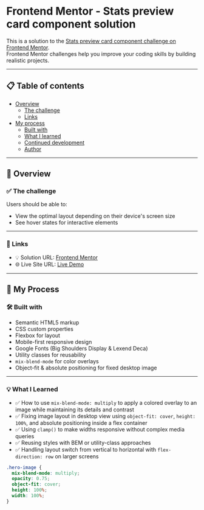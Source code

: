 # Frontend Mentor - Stats preview card component solution

This is a solution to the [Stats preview card component challenge on Frontend Mentor](https://www.frontendmentor.io/challenges/stats-preview-card-component-8JqbgoU62).  
Frontend Mentor challenges help you improve your coding skills by building realistic projects.

---

## 📋 Table of contents

- [Overview](#overview)
  - [The challenge](#the-challenge)
  - [Links](#links)
- [My process](#my-process)
  - [Built with](#built-with)
  - [What I learned](#what-i-learned)
  - [Continued development](#continued-development)
  - [Author](#author)

---

## 📌 Overview

### ✅ The challenge

Users should be able to:

- View the optimal layout depending on their device's screen size
- See hover states for interactive elements

---


### 🔗 Links

- 💡 Solution URL: [Frontend Mentor](https://github.com/ShubhangiMishra215/Stats-preview-card-component.git)
- 🌐 Live Site URL: [Live Demo](https://shubhangimishra215.github.io/Stats-preview-card-component/)

---

## 🚀 My Process

### 🛠️ Built with

- Semantic HTML5 markup
- CSS custom properties
- Flexbox for layout
- Mobile-first responsive design
- Google Fonts (Big Shoulders Display & Lexend Deca)
- Utility classes for reusability
- `mix-blend-mode` for color overlays
- Object-fit & absolute positioning for fixed desktop image

---

### 💡 What I Learned

- ✅ How to use `mix-blend-mode: multiply` to apply a colored overlay to an image while maintaining its details and contrast
- ✅ Fixing image layout in desktop view using `object-fit: cover`, `height: 100%`, and absolute positioning inside a flex container
- ✅ Using `clamp()` to make widths responsive without complex media queries
- ✅ Reusing styles with BEM or utility-class approaches
- ✅ Handling layout switch from vertical to horizontal with `flex-direction: row` on larger screens

```css
.hero-image {
  mix-blend-mode: multiply;
  opacity: 0.75;
  object-fit: cover;
  height: 100%;
  width: 100%;
}
